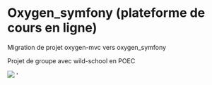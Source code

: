 <h1>Oxygen_symfony (plateforme de cours en ligne) </h1>
<p>Migration de projet oxygen-mvc vers oxygen_symfony</p>
<p>Projet de groupe avec wild-school en POEC</p>
<img src ="https://github.com/yazidsef/Oxygen_Symfony/assets/101247684/009a41ed-c716-4188-8f62-8601a531c1c7"/>
'
